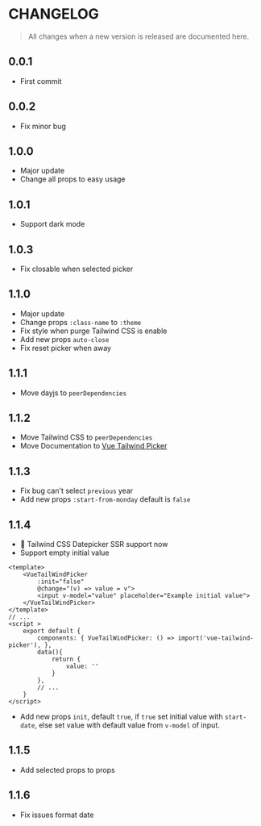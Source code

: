 # CHANGELOG
>All changes when a new version is released are documented here.

## 0.0.1
- First commit

## 0.0.2 
- Fix minor bug

## 1.0.0
- Major update
- Change all props to easy usage

## 1.0.1
- Support dark mode

## 1.0.3
- Fix closable when selected picker

## 1.1.0
- Major update
- Change props <code>:class-name</code> to <code>:theme</code>
- Fix style when purge Tailwind CSS is enable
- Add new props <code>auto-close</code>
- Fix reset picker when away

## 1.1.1
- Move dayjs to `peerDependencies`

## 1.1.2
- Move Tailwind CSS to `peerDependencies`
- Move Documentation to [Vue Tailwind Picker](https://vue-tailwind-picker.netlify.app/)

## 1.1.3
- Fix bug can't select <code>previous</code> year
- Add new props <code>:start-from-monday</code> default is <code>false</code>

## 1.1.4
- :tada: Tailwind CSS Datepicker SSR support now
- Support empty initial value
```vue
<template>
    <VueTailWindPicker
        :init="false"
        @change="(v) => value = v">
        <input v-model="value" placeholder="Example initial value">
    </VueTailWindPicker>
</template>
// ... 
<script >
    export default {
        components: { VueTailWindPicker: () => import('vue-tailwind-picker'), },
        data(){
            return {
                value: ''
            }
        },
        // ...
    }
</script>
```
- Add new props `init`, default `true`, if `true` set initial value with `start-date`, else set value with default value from `v-model` of input.

## 1.1.5
- Add selected props to props

## 1.1.6
- Fix issues format date
